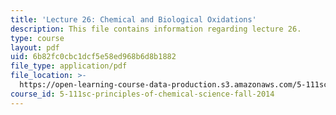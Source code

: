 ```yaml
---
title: 'Lecture 26: Chemical and Biological Oxidations'
description: This file contains information regarding lecture 26.
type: course
layout: pdf
uid: 6b82fc0cbc1dcf5e58ed968b6d8b1882
file_type: application/pdf
file_location: >-
  https://open-learning-course-data-production.s3.amazonaws.com/5-111sc-principles-of-chemical-science-fall-2014/6b82fc0cbc1dcf5e58ed968b6d8b1882_MIT5_111F14_Lecture26.pdf
course_id: 5-111sc-principles-of-chemical-science-fall-2014
---
```

